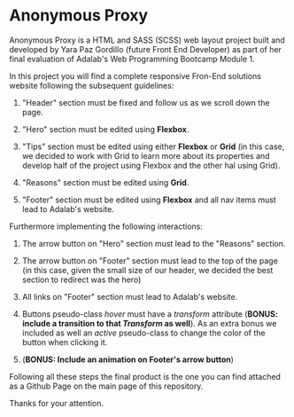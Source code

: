 # Anonymous Proxy

Anonymous Proxy is a HTML and SASS (SCSS) web layout project built and developed by Yara Paz Gordillo (future Front End Developer) as part of her final evaluation of Adalab's Web Programming Bootcamp Module 1.

In this project you will find a complete responsive Fron-End solutions website following the subsequent guidelines:

1. "Header" section must be fixed and follow us as we scroll down the page.

2. "Hero" section must be edited using **Flexbox**.

3. "Tips" section must be edited using either **Flexbox** or **Grid** (in this case, we decided to work with Grid to learn more about its properties and develop half of the project using Flexbox and the other hal using Grid).

4. "Reasons" section must be edited using **Grid**.

5. "Footer" section must be edited using **Flexbox** and all nav items must lead to Adalab's website.

Furthermore implementing the following interactions:

1. The arrow button on "Hero" section must lead to the "Reasons" section.

2. The arrow button on "Footer" section must lead to the top of the page (in this case, given the small size of our header, we decided the best section to redirect was the hero)

3. All links on "Footer" section must lead to Adalab's website.

4. Buttons pseudo-class _hover_ must have a _transform_ attribute (**BONUS: include a transition to that _Transform_ as well**). As an extra bonus we included as well an _active_ pseudo-class to change the color of the button when clicking it.

5. (**BONUS: Include an animation on Footer's arrow button**)

Following all these steps the final product is the one you can find attached as a Github Page on the main page of this repository.

Thanks for your attention.
